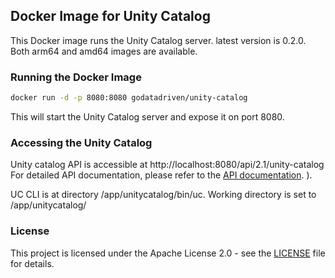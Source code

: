 ## Docker Image for Unity Catalog

This Docker image runs the Unity Catalog server. latest version is 0.2.0. Both arm64 and amd64 images are available.


### Running the Docker Image

```bash
docker run -d -p 8080:8080 godatadriven/unity-catalog
```
This will start the Unity Catalog server and expose it on port 8080.

### Accessing the Unity Catalog
Unity catalog API is accessible at
http://localhost:8080/api/2.1/unity-catalog
For detailed API documentation, please refer to the [API documentation](https://github.com/unitycatalog/unitycatalog/tree/main/api).
).

UC CLI is at directory /app/unitycatalog/bin/uc. Working directory is set to /app/unitycatalog/

### License
This project is licensed under the Apache License 2.0 - see the [LICENSE](../../projects/unity-catalog/LICENSE) file for details.
